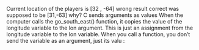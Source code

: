 Current location of the players is [32 , -64] wrong result 
correct was supposed to be [31,-63] 
why? C sends arguments as values
When the computer calls the go_south_east() function, it
copies the value of the longitude variable to the lon argument.
This is just an assignment from the longitude variable to the lon
variable. When you call a function, you don’t send the variable as an
argument, just its valu
:
